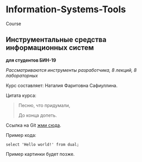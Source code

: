 # Information-Systems-Tools
Course

## Инструментальные средства информационных систем
**для студентов БИН-19** 

*Рассматриваются инструменты разработчика, 8 лекций, 8 лабораторных*

Курс составляет: Наталия Фаритовна Сафиуллина.

Цитата курса:
> Песню, что придумали,
> 
> До конца допеть.


Ссылка на Git [жми сюда](https://github.com/NataliaSafiullina).


Пример кода:

`select 'Hello world!' from dual;`


Пример картинки будет позже.
